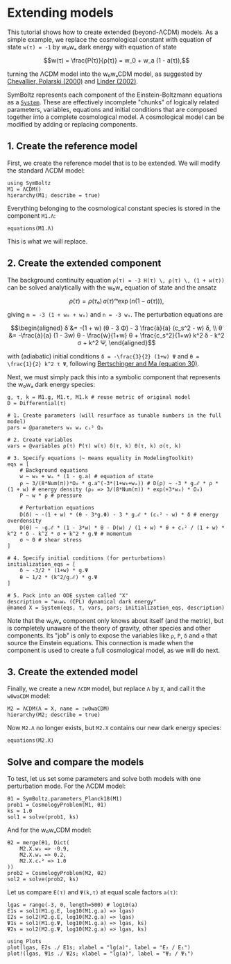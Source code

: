 # Extending models

This tutorial shows how to create extended (beyond-ΛCDM) models.
As a simple example, we replace the cosmological constant with equation of state ``w(τ) = -1`` by w₀wₐ dark energy with equation of state
```math
w(τ) = \frac{P(τ)}{ρ(τ)} = w_0 + w_a (1 - a(τ)),
```
turning the ΛCDM model into the w₀wₐCDM model,
as suggested by [Chevallier, Polarski (2000)](https://arxiv.org/abs/gr-qc/0009008) and [Linder (2002)](https://arxiv.org/abs/astro-ph/0208512).

SymBoltz represents each component of the Einstein-Boltzmann equations as a [`System`](https://docs.sciml.ai/ModelingToolkit/stable/API/System/).
These are effectively incomplete "chunks" of logically related parameters, variables, equations and initial conditions
that are composed together into a complete cosmological model.
A cosmological model can be modified by adding or replacing components.

## 1. Create the reference model

First, we create the reference model that is to be extended.
We will modify the standard ΛCDM model:
```@example ext
using SymBoltz
M1 = ΛCDM()
hierarchy(M1; describe = true)
```
Everything belonging to the cosmological constant species is stored in the component `M1.Λ`:
```@example ext
equations(M1.Λ)
```
This is what we will replace.

## 2. Create the extended component

The background continuity equation
``ρ̇(τ) = -3 H(τ) \, ρ(τ) \, (1 + w(τ))``
can be solved analytically with the w₀wₐ equation of state and the ansatz
```math
ρ(τ) = ρ(τ₀) \, a(τ)ᵐ \exp(n (1 - a(τ))),
```
giving ``m = -3 (1 + w₀ + wₐ)`` and ``n = -3 wₐ``.
The perturbation equations are
```math
\begin{aligned}
δ̇ &= -(1 + w) (θ - 3 Φ̇) - 3 \frac{ȧ}{a} (c_s^2 - w) δ, \\
θ̇ &= -\frac{ȧ}{a} (1 - 3w) θ - \frac{ẇ}{1+w} θ + \frac{c_s^2}{1+w} k^2 δ - k^2 σ + k^2 Ψ,
\end{aligned}
```
with (adiabatic) initial conditions ``δ = -\frac{3}{2} (1+w) Ψ`` and ``θ = \frac{1}{2} k^2 τ Ψ``,
following [Bertschinger and Ma (equation 30)](https://arxiv.org/pdf/astro-ph/9506072#%5B%7B%22num%22%3A70%2C%22gen%22%3A0%7D%2C%7B%22name%22%3A%22FitH%22%7D%2C387%5D).

Next, we must simply pack this into a symbolic component that represents the w₀wₐ dark energy species:
```@example ext
g, τ, k = M1.g, M1.τ, M1.k # reuse metric of original model
D = Differential(τ)

# 1. Create parameters (will resurface as tunable numbers in the full model)
pars = @parameters w₀ wₐ cₛ² Ω₀

# 2. Create variables
vars = @variables ρ(τ) P(τ) w(τ) δ(τ, k) θ(τ, k) σ(τ, k)

# 3. Specify equations (~ means equality in ModelingToolkit)
eqs = [
    # Background equations
    w ~ w₀ + wₐ * (1 - g.a) # equation of state
    ρ ~ 3/(8*Num(π))*Ω₀ * g.a^(-3*(1+w₀+wₐ)) # D(ρ) ~ -3 * g.ℰ * ρ * (1 + w) # energy density (ρ₀ => 3/(8*Num(π)) * exp(+3*wₐ) * Ω₀)
    P ~ w * ρ # pressure

    # Perturbation equations
    D(δ) ~ -(1 + w) * (θ - 3*g.Φ) - 3 * g.ℰ * (cₛ² - w) * δ # energy overdensity
    D(θ) ~ -g.ℰ * (1 - 3*w) * θ - D(w) / (1 + w) * θ + cₛ² / (1 + w) * k^2 * δ - k^2 * σ + k^2 * g.Ψ # momentum
    σ ~ 0 # shear stress
]

# 4. Specify initial conditions (for perturbations)
initialization_eqs = [
    δ ~ -3/2 * (1+w) * g.Ψ
    θ ~ 1/2 * (k^2/g.ℰ) * g.Ψ
]

# 5. Pack into an ODE system called "X"
description = "w₀wₐ (CPL) dynamical dark energy"
@named X = System(eqs, τ, vars, pars; initialization_eqs, description)
```

Note that the w₀wₐ component only knows about itself (and the metric),
but is completely unaware of the theory of gravity, other species and other components.
Its "job" is only to expose the variables like `ρ`, `P`, `δ` and `σ` that source the Einstein equations.
This connection is made when the component is used to create a full cosmological model, as we will do next.

## 3. Create the extended model

Finally, we create a new `ΛCDM` model, but replace `Λ` by `X`, and call it the `w0waCDM` model:
```@example ext
M2 = ΛCDM(Λ = X, name = :w0waCDM)
hierarchy(M2; describe = true)
```
Now `M2.Λ` no longer exists, but `M2.X` contains our new dark energy species:
```@example ext
equations(M2.X)
```

## Solve and compare the models

To test, let us set some parameters and solve both models with one perturbation mode.
For the ΛCDM model:
```@example ext
θ1 = SymBoltz.parameters_Planck18(M1)
prob1 = CosmologyProblem(M1, θ1)
ks = 1.0
sol1 = solve(prob1, ks)
```
And for the w₀wₐCDM model:
```@example ext
θ2 = merge(θ1, Dict(
    M2.X.w₀ => -0.9,
    M2.X.wₐ => 0.2,
    M2.X.cₛ² => 1.0
))
prob2 = CosmologyProblem(M2, θ2)
sol2 = solve(prob2, ks)
```
Let us compare ``E(τ)`` and ``Ψ(k,τ)`` at equal scale factors ``a(τ)``:
```@example ext
lgas = range(-3, 0, length=500) # log10(a)
E1s = sol1(M1.g.E, log10(M1.g.a) => lgas)
E2s = sol2(M2.g.E, log10(M2.g.a) => lgas)
Ψ1s = sol1(M1.g.Ψ, log10(M1.g.a) => lgas, ks)
Ψ2s = sol2(M2.g.Ψ, log10(M2.g.a) => lgas, ks)

using Plots
plot(lgas, E2s ./ E1s; xlabel = "lg(a)", label = "E₂ / E₁")
plot!(lgas, Ψ1s ./ Ψ2s; xlabel = "lg(a)", label = "Ψ₂ / Ψ₁")
```

